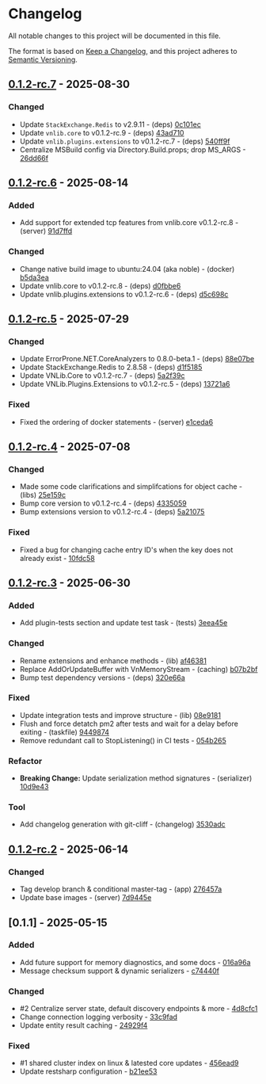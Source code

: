 # Changelog

All notable changes to this project will be documented in this file.

The format is based on [Keep a Changelog](https://keepachangelog.com/en/1.0.0/),
and this project adheres to [Semantic Versioning](https://semver.org/spec/v2.0.0.html).

## [0.1.2-rc.7] - 2025-08-30

### Changed

- Update `StackExchange.Redis` to v2.9.11 - (deps) [0c101ec](https://git.vaughnnugent.com/cgit/vnuge/vnlib-data-caching.git/commit/?id=0c101ec2bbfa2e919e65402bfb5f9bb1c441c962)
- Update `vnlib.core` to v0.1.2-rc.9 - (deps) [43ad710](https://git.vaughnnugent.com/cgit/vnuge/vnlib-data-caching.git/commit/?id=43ad710441127fe4156093bea714a5a11937564f)
- Update `vnlib.plugins.extensions` to v0.1.2-rc.7 - (deps) [540ff9f](https://git.vaughnnugent.com/cgit/vnuge/vnlib-data-caching.git/commit/?id=540ff9f08d6d67a2d94330fec4e09bd4ee2a2758)
- Centralize MSBuild config via Directory.Build.props; drop MS_ARGS - [26dd66f](https://git.vaughnnugent.com/cgit/vnuge/vnlib-data-caching.git/commit/?id=26dd66f7edaf10734dea7840849d9e2d584fc1ed)

## [0.1.2-rc.6] - 2025-08-14

### Added

- Add support for extended tcp features from vnlib.core v0.1.2-rc.8 - (server) [91d7ffd](https://git.vaughnnugent.com/cgit/vnuge/vnlib-data-caching.git/commit/?id=91d7ffd37d10a858c3ac654181b849e983fb5a20)

### Changed

- Change native build image to ubuntu:24.04 (aka noble) - (docker) [b5da3ea](https://git.vaughnnugent.com/cgit/vnuge/vnlib-data-caching.git/commit/?id=b5da3eaf2047b9810aaa18a569403565c89d375e)
- Update vnlib.core to v0.1.2-rc.8 - (deps) [d0fbbe6](https://git.vaughnnugent.com/cgit/vnuge/vnlib-data-caching.git/commit/?id=d0fbbe6da55571422ee479ea80a38ce782f047a7)
- Update vnlib.plugins.extensions to v0.1.2-rc.6 - (deps) [d5c698c](https://git.vaughnnugent.com/cgit/vnuge/vnlib-data-caching.git/commit/?id=d5c698ce77d7f64936e0b4fef258209dc14a90e1)

## [0.1.2-rc.5] - 2025-07-29

### Changed

- Update ErrorProne.NET.CoreAnalyzers to 0.8.0-beta.1 - (deps) [88e07be](https://git.vaughnnugent.com/cgit/vnuge/vnlib-data-caching.git/commit/?id=88e07be50a16250278337d59d69443e6d756f1df)
- Update StackExchange.Redis to 2.8.58 - (deps) [d1f5185](https://git.vaughnnugent.com/cgit/vnuge/vnlib-data-caching.git/commit/?id=d1f5185ba3dc8674e24e1eaf2c796e4c8e177f0c)
- Update VNLib.Core to v0.1.2-rc.7 - (deps) [5a2f39c](https://git.vaughnnugent.com/cgit/vnuge/vnlib-data-caching.git/commit/?id=5a2f39cf3c240974beb7ea3f7b456fd5092aa6fb)
- Update VNLib.Plugins.Extensions to v0.1.2-rc.5 - (deps) [13721a6](https://git.vaughnnugent.com/cgit/vnuge/vnlib-data-caching.git/commit/?id=13721a60cba89fdae9db7f55f1821783f1f31c26)

### Fixed

- Fixed the ordering of docker statements - (server) [e1ceda6](https://git.vaughnnugent.com/cgit/vnuge/vnlib-data-caching.git/commit/?id=e1ceda6f1f5c89f259adc251534c0631b44fb490)

## [0.1.2-rc.4] - 2025-07-08

### Changed

- Made some code clarifications and simplifcations for object cache - (libs) [25e159c](https://git.vaughnnugent.com/cgit/vnuge/vnlib-data-caching.git/commit/?id=25e159c81e92c4c106e68f0d50acd26fda6528ba)
- Bump core version to v0.1.2-rc.4 - (deps) [4335059](https://git.vaughnnugent.com/cgit/vnuge/vnlib-data-caching.git/commit/?id=43350590187ed4473cbc08f0c3532d6b15476aaf)
- Bump extensions version to v0.1.2-rc.4 - (deps) [5a21075](https://git.vaughnnugent.com/cgit/vnuge/vnlib-data-caching.git/commit/?id=5a2107534ed981ffdb6c46b334c4eefe6656b2c8)

### Fixed

- Fixed a bug for changing cache entry ID's when the key does not already exist - [10fdc58](https://git.vaughnnugent.com/cgit/vnuge/vnlib-data-caching.git/commit/?id=10fdc581e64e7ab445e29df7b18fa00a1d7176c0)

## [0.1.2-rc.3] - 2025-06-30

### Added

- Add plugin-tests section and update test task - (tests) [3eea45e](https://git.vaughnnugent.com/cgit/vnuge/vnlib-data-caching.git/commit/?id=3eea45e69c11f64b0b11673cb117840246179b1e)

### Changed

- Rename extensions and enhance methods - (lib) [af46381](https://git.vaughnnugent.com/cgit/vnuge/vnlib-data-caching.git/commit/?id=af46381720fcb7cdf0d7405dfe574f01de9a7b5d)
- Replace AddOrUpdateBuffer with VnMemoryStream - (caching) [b07b2bf](https://git.vaughnnugent.com/cgit/vnuge/vnlib-data-caching.git/commit/?id=b07b2bf8bf6ac56027f64c094c4ec1873c24aed4)
- Bump test dependency versions - (deps) [320e66a](https://git.vaughnnugent.com/cgit/vnuge/vnlib-data-caching.git/commit/?id=320e66a678ef4234286449b8a160ab1a897bd30d)

### Fixed

- Update integration tests and improve structure - (lib) [08e9181](https://git.vaughnnugent.com/cgit/vnuge/vnlib-data-caching.git/commit/?id=08e918183a31b24f7ded0bd9cf41551822ccd2c5)
- Flush and force detatch pm2 after tests and wait for a delay before exiting - (taskfile) [9449874](https://git.vaughnnugent.com/cgit/vnuge/vnlib-data-caching.git/commit/?id=9449874f6680410c774b0d48b91c3cc7cbde9347)
- Remove redundant call to StopListening() in CI tests - [054b265](https://git.vaughnnugent.com/cgit/vnuge/vnlib-data-caching.git/commit/?id=054b265eec6790c06c7e2c940998ecbc7632709f)

### Refactor

- **Breaking Change:** Update serialization method signatures - (serializer) [10d9e43](https://git.vaughnnugent.com/cgit/vnuge/vnlib-data-caching.git/commit/?id=10d9e4326d41ae2ade49f196337a757f435160ae)

### Tool

- Add changelog generation with git-cliff - (changelog) [3530adc](https://git.vaughnnugent.com/cgit/vnuge/vnlib-data-caching.git/commit/?id=3530adc7acbde41d3f2574b9e6868ea0fa4f7846)

## [0.1.2-rc.2] - 2025-06-14

### Changed

- Tag develop branch & conditional master-tag - (app) [276457a](https://git.vaughnnugent.com/cgit/vnuge/vnlib-data-caching.git/commit/?id=276457a55d322abc1d4652c1ce868136baf40a2f)
- Update base images - (server) [7d9445e](https://git.vaughnnugent.com/cgit/vnuge/vnlib-data-caching.git/commit/?id=7d9445ea77778460ea76fc4aa614cb18f10a91ae)

## [0.1.1] - 2025-05-15

### Added

- Add future support for memory diagnostics, and some docs - [016a96a](https://git.vaughnnugent.com/cgit/vnuge/vnlib-data-caching.git/commit/?id=016a96a80cce025a86c6cf26707738f6a2eb2658)
- Message checksum support & dynamic serializers - [c74440f](https://git.vaughnnugent.com/cgit/vnuge/vnlib-data-caching.git/commit/?id=c74440ff12daa03cc4b7792d0c3baad46a11a465)

### Changed

- #2 Centralize server state, default discovery endpoints & more - [4d8cfc1](https://git.vaughnnugent.com/cgit/vnuge/vnlib-data-caching.git/commit/?id=4d8cfc10382105b0acbd94df93ad3d05ff91db54)
- Change connection logging verbosity - [33c9fad](https://git.vaughnnugent.com/cgit/vnuge/vnlib-data-caching.git/commit/?id=33c9fad14891914268d6ad6bb63c880b52b08860)
- Update entity result caching - [24929f4](https://git.vaughnnugent.com/cgit/vnuge/vnlib-data-caching.git/commit/?id=24929f4e7acce9847f4cbe813e850ee57d474723)

### Fixed

- #1 shared cluster index on linux & latested core updates - [456ead9](https://git.vaughnnugent.com/cgit/vnuge/vnlib-data-caching.git/commit/?id=456ead9bc8b0f61357bae93152ad0403c4940101)
- Update restsharp configuration - [b21ee53](https://git.vaughnnugent.com/cgit/vnuge/vnlib-data-caching.git/commit/?id=b21ee53a99b30a21cecd1687ca337d713c919877)

[0.1.2-rc.7]: https://git.vaughnnugent.com/cgit/vnuge/vnlib-data-caching.git/diff?id=vv0.1.2-rc.7&id2=v0.1.2-rc.6
[0.1.2-rc.6]: https://git.vaughnnugent.com/cgit/vnuge/vnlib-data-caching.git/diff?id=v0.1.2-rc.6&id2=v0.1.2-rc.5
[0.1.2-rc.5]: https://git.vaughnnugent.com/cgit/vnuge/vnlib-data-caching.git/diff?id=v0.1.2-rc.5&id2=v0.1.2-rc.4
[0.1.2-rc.4]: https://git.vaughnnugent.com/cgit/vnuge/vnlib-data-caching.git/diff?id=v0.1.2-rc.4&id2=v0.1.2-rc.3
[0.1.2-rc.3]: https://git.vaughnnugent.com/cgit/vnuge/vnlib-data-caching.git/diff?id=v0.1.2-rc.3&id2=v0.1.2-rc.2
[0.1.2-rc.2]: https://git.vaughnnugent.com/cgit/vnuge/vnlib-data-caching.git/diff?id=v0.1.2-rc.2&id2=v0.1.1

<!-- generated by git-cliff -->
